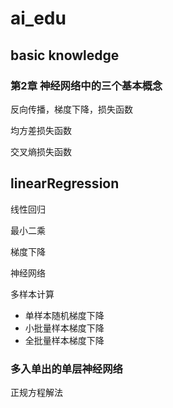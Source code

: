 # ai_edu

## basic knowledge

### 第2章 神经网络中的三个基本概念

反向传播，梯度下降，损失函数

均方差损失函数

交叉熵损失函数

## linearRegression

线性回归

最小二乘

梯度下降

神经网络

多样本计算

* 单样本随机梯度下降
* 小批量样本梯度下降
* 全批量样本梯度下降

### 多入单出的单层神经网络

正规方程解法